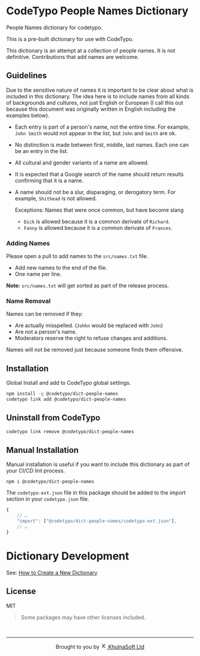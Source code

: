 # CodeTypo People Names Dictionary

People Names dictionary for codetypo.

This is a pre-built dictionary for use with CodeTypo.

This dictionary is an attempt at a collection of people names. It is not definitive. Contributions that add names are welcome.

## Guidelines

Due to the sensitive nature of names it is important to be clear about what is included in
this dictionary. The idea here is to include names from all kinds of backgrounds and cultures, not just English or European (I call this out because this document was originally written in English including the examples below).

- Each entry is part of a person's name, not the entire time.
  For example, `John Smith` would not appear in the list, but `John` and `Smith` are ok.
- No distinction is made between first, middle, last names. Each one can be an entry in the list.
- All cultural and gender variants of a name are allowed.
- It is expected that a Google search of the name should return results confirming that it is a name.
- A name should not be a slur, disparaging, or derogatory term.
  For example, `Shithead` is not allowed.

  Exceptions:
  Names that were once common, but have become slang

  - `Dick` is allowed because it is a common derivate of `Richard`.
  - `Fanny` is allowed because it is a common derivate of `Frances`.

### Adding Names

Please open a pull to add names to the `src/names.txt` file.

- Add new names to the end of the file.
- One name per line.

**Note:** `src/names.txt` will get sorted as part of the release process.

### Name Removal

Names can be removed if they:

- Are actually misspelled. (`Johhn` would be replaced with `John`)
- Are not a person's name.
- Moderators reserve the right to refuse changes and additions.

Names will not be removed just because someone finds them offensive.

## Installation

Global Install and add to CodeTypo global settings.

```sh
npm install -g @codetypo/dict-people-names
codetypo link add @codetypo/dict-people-names
```

## Uninstall from CodeTypo

```sh
codetypo link remove @codetypo/dict-people-names
```

## Manual Installation

Manual installation is useful if you want to include this dictionary as part of your CI/CD lint process.

```
npm i @codetypo/dict-people-names
```

The `codetypo-ext.json` file in this package should be added to the import section in your `codetypo.json` file.

```javascript
{
    // …
    "import": ["@codetypo/dict-people-names/codetypo-ext.json"],
    // …
}
```

# Dictionary Development

See: [How to Create a New Dictionary](https://github.com/khulnasoft/codetypo#how-to-create-a-new-dictionary)

## License

MIT

> Some packages may have other licenses included.

<!--- @@inject: ../../static/footer.md --->

<br/>

---

<p align="center">
Brought to you by <a href="https://khulnasoft.com" title="KhulnaSoft Ltd">
<img width="16" alt="KhulnaSoft Ltd Logo" src="https://i.imgur.com/CyduuVY.png" /> KhulnaSoft Ltd
</a>
</p>

<!--- @@inject-end: ../../static/footer.md --->

<!--- codetypo:ignore Johhn --->
